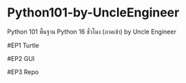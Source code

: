 # Python101-by-UncleEngineer
  Python 101 พื้นฐาน Python 16 ชั่วโมง (ภาคเช้า) by Uncle Engineer

#EP1 Turtle

#EP2 GUI

#EP3 Repo
